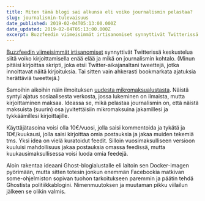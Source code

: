 ```yaml
---
title: Miten tämä blogi sai alkunsa eli voiko journalismin pelastaa?
slug: journalismin-tulevaisuus
date_published: 2019-02-04T05:13:00.000Z
date_updated: 2019-02-04T05:13:00.000Z
excerpt: Buzzfeedin viimeisimmät irtisanomiset synnyttivät Twitterissä keskustelua siitä voiko kirjoittamisella enää elää ja mikä on journalismin kohtalo. 
---
```


[Buzzfeedin viimeisimmät irtisanomiset](https://www.theguardian.com/media/2019/jan/24/buzzfeed-to-lay-off-200-staff-in-latest-round-of-cuts) synnyttivät Twitterissä keskustelua siitä voiko kirjoittamisella enää elää ja mikä on journalismin kohtalo. (Minun pitäisi kirjoittaa skripti, joka etsii Twitter-aikajanaltani tweettejä, jotka innoittavat näitä kirjoituksia. Tai sitten vain ahkerasti bookmarkata ajatuksia herättäviä tweettejä.)

Samoihin aikoihin näin ilmoituksen [uudesta mikromaksualustasta](https://quid.works/). Näistä syntyi ajatus sosiaalisesta verkosta, jossa lukeminen on ilmaista, mutta kirjoittaminen maksaa. Ideassa se, mikä pelastaa journalismin on, että näistä maksuista (suurin) osa jyvitettäisiin mikromaksuina jakamillesi ja tykkäämillesi kirjoittajille.

Käyttäjätasoina voisi olla 10€/vuosi, jolla saisi kommentoida ja tykätä ja 10€/kuukausi, jolla saisi kirjoittaa omia postauksia ja jakaa muiden tekemiä tms. Yksi idea on vielä kuratoidut feedit. Silloin vuosimaksulliseen versioon kuuluisi mahdollisuus jakaa postauksia omassa feedissä, mutta kuukausimaksullisessa voisi luoda omia feedejä.

Aloin rakentaa ideaani Ghost-blogialustalle eli laitoin sen Docker-imagen pyörimään, mutta sitten totesin jonkun enemmän Facebookia matkivan some-ohjelmiston sopivan tuohon tarkoitukseen paremmin ja päätin tehdä Ghostista politiikkablogini. Nimenmuutoksen ja muutaman pikku viilailun jälkeen se olikin valmis.
